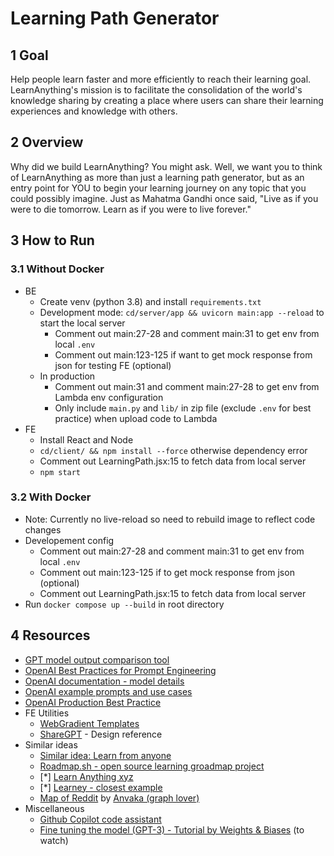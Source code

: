 # Learning Path Generator

## 1 Goal
Help people learn faster and more efficiently to reach their learning goal. LearnAnything's mission is to facilitate the consolidation of the world's knowledge sharing by creating a place where users can share their learning experiences and knowledge with others.

## 2 Overview
Why did we build LearnAnything? You might ask. Well, we want you to think of LearnAnything as more than just a learning path generator, but as an entry point for YOU to begin your learning journey on any topic that you could possibly imagine. Just as Mahatma Gandhi once said, "Live as if you were to die tomorrow. Learn as if you were to live forever."

## 3 How to Run
### 3.1 Without Docker
- BE
    - Create venv (python 3.8) and install `requirements.txt`
    - Development mode: `cd/server/app && uvicorn main:app --reload` to start the local server
        - Comment out main:27-28 and comment main:31 to get env from local `.env`
        - Comment out main:123-125 if want to get mock response from json for testing FE (optional)
    - In production
        - Comment out main:31 and comment main:27-28 to get env from Lambda env configuration
        - Only include `main.py` and `lib/` in zip file (exclude `.env` for best practice) when upload code to Lambda
- FE
    - Install React and Node
    - `cd/client/ && npm install --force` otherwise dependency error
    - Comment out LearningPath.jsx:15 to fetch data from local server
    - `npm start`

### 3.2 With Docker
- Note: Currently no live-reload so need to rebuild image to reflect code changes
- Developement config
    - Comment out main:27-28 and comment main:31 to get env from local `.env`
    - Comment out main:123-125 if to get mock response from json (optional)
    - Comment out LearningPath.jsx:15 to fetch data from local server
- Run `docker compose up --build` in root directory

## 4 Resources
- [GPT model output comparison tool](https://gpttools.com/comparisontool)
- [OpenAI Best Practices for Prompt Engineering](https://help.openai.com/en/articles/6654000-best-practices-for-prompt-engineering-with-openai-api)
- [OpenAI documentation - model details](https://beta.openai.com/docs/models)
- [OpenAI example prompts and use cases](https://beta.openai.com/examples)
- [OpenAI Production Best Practice](https://beta.openai.com/docs/guides/production-best-practices)
- FE Utilities
    - [WebGradient Templates](https://webgradients.com/)
    - [ShareGPT](https://sharegpt.com/) - Design reference
- Similar ideas
    - [Similar idea: Learn from anyone](https://twitter.com/mckaywrigley/status/1284110063498522624)
    - [Roadmap.sh - open source learning groadmap project](https://roadmap.sh/frontend)
    - [*] [Learn Anything xyz](https://learn-anything.xyz/)
    - [*] [Learney - closest example](https://maps.joindeltaacademy.com/)
    - [Map of Reddit](https://anvaka.github.io/map-of-reddit/) by [Anvaka (graph lover)](https://github.com/anvaka)
- Miscellaneous
    - [Github Copilot code assistant](https://docs.github.com/en/copilot/quickstart)
    - [Fine tuning the model (GPT-3) - Tutorial by Weights & Biases](https://www.youtube.com/watch?v=5MNqn_7ty8A&ab_channel=Weights%26Biases) (to watch)
